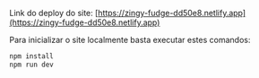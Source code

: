Link do deploy do site: [https://zingy-fudge-dd50e8.netlify.app](https://zingy-fudge-dd50e8.netlify.app)

Para inicializar o site localmente basta executar estes comandos:
```sh
npm install
npm run dev
```
